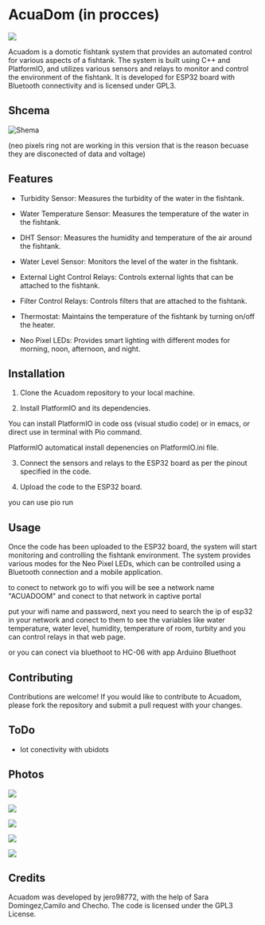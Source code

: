 # AcuaDom (in procces)

![](https://github.com/jero98772/AcuaDom/blob/firstPrototype/docs/images/logo.png?raw=true)

Acuadom is a domotic fishtank system that provides an automated control for various aspects of a fishtank. The system is built using C++ and PlatformIO, and utilizes various sensors and relays to monitor and control the environment of the fishtank. It is developed for ESP32 board with Bluetooth connectivity and is licensed under GPL3.

## Shcema

![Shema](https://raw.githubusercontent.com/jero98772/AcuaDom/main/docs/images/Schema.jpeg)

(neo pixels ring not are working in this version that is the reason becuase they are disconected of data and voltage)

## Features

- Turbidity Sensor: Measures the turbidity of the water in the fishtank.

- Water Temperature Sensor: Measures the temperature of the water in the fishtank.

- DHT Sensor: Measures the humidity and temperature of the air around the fishtank.

- Water Level Sensor: Monitors the level of the water in the fishtank.

- External Light Control Relays: Controls external lights that can be attached to the fishtank.

- Filter Control Relays: Controls filters that are attached to the fishtank.

- Thermostat: Maintains the temperature of the fishtank by turning on/off the heater.

- Neo Pixel LEDs: Provides smart lighting with different modes for morning, noon, afternoon, and night.

## Installation

1. Clone the Acuadom repository to your local machine.

2. Install PlatformIO and its dependencies.

You can install PlatformIO in code oss (visual studio code) or in emacs, or direct use in terminal with Pio command.

PlatformIO automatical install depenencies on PlatformIO.ini file.

3. Connect the sensors and relays to the ESP32 board as per the pinout specified in the code.

4. Upload the code to the ESP32 board.

you can use pio run

## Usage

Once the code has been uploaded to the ESP32 board, the system will start monitoring and controlling the fishtank environment. The system provides various modes for the Neo Pixel LEDs, which can be controlled using a Bluetooth connection and a mobile application.

to conect to network go to wifi you will be see a network name "ACUADOOM" and conect to that network in captive portal 

put your wifi name and password, next you need to search the ip of esp32 in your network and conect to them to see the variables like water temperature, water level, humidity, temperature of room, turbity and you can control relays in that web page.

or you can conect via bluethoot to HC-06 with app Arduino Bluethoot

## Contributing
Contributions are welcome! If you would like to contribute to Acuadom, please fork the repository and submit a pull request with your changes.

## ToDo

- Iot conectivity with ubidots

## Photos

![](https://raw.githubusercontent.com/jero98772/AcuaDom/main/docs/images/acuarium1.jpeg)

![](https://raw.githubusercontent.com/jero98772/AcuaDom/main/docs/images/acuarium2.jpeg)

![](https://github.com/jero98772/AcuaDom/blob/main/docs/images/appbluethoot.jpeg)

![](https://raw.githubusercontent.com/jero98772/AcuaDom/main/docs/images/wifimanager.jpeg)

![](https://github.com/jero98772/AcuaDom/blob/main/docs/images/wifiwebserver.jpeg)

## Credits
Acuadom was developed by jero98772, with the help of Sara Domingez,Camilo and Checho. The code is licensed under the GPL3 License.
